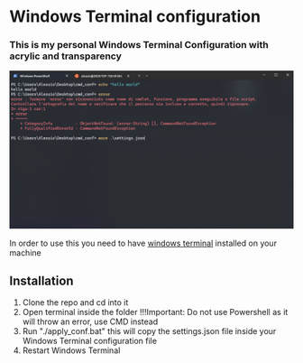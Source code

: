 # Windows Terminal configuration

### This is my personal Windows Terminal Configuration with acrylic and transparency

![Windows Terminal Preview Image](https://github.com/Airbus6804/Windows-Terminal-Configuration/blob/master/preview.png?raw=true)

In order to use this you need to have [windows terminal](https://apps.microsoft.com/detail/9n0dx20hk701?hl=it-it&gl=IT) installed on your machine

## Installation

1. Clone the repo and cd into it
2. Open terminal inside the folder !!!Important: Do not use Powershell as it will throw an error, use CMD instead
3. Run "./apply_conf.bat" this will copy the settings.json file inside your Windows Terminal configuration file
4. Restart Windows Terminal
